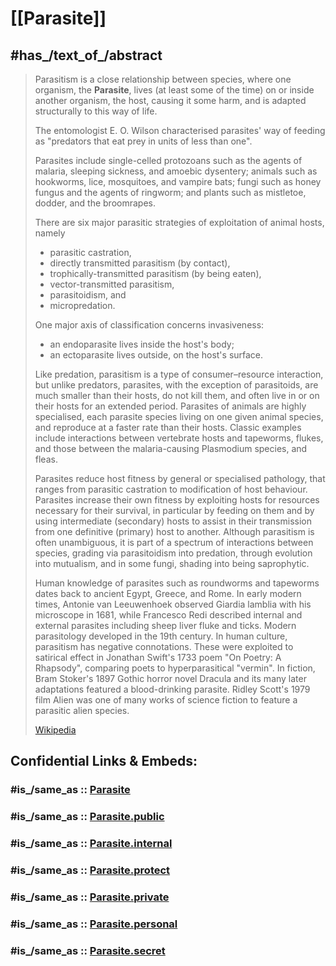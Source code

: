
# [[Parasite]] 
## #has_/text_of_/abstract 

> Parasitism is a close relationship between species, 
> where one organism, the **Parasite**, lives (at least some of the time) 
> on or inside another organism, the host, causing it some harm, 
> and is adapted structurally to this way of life. 
> 
> The entomologist E. O. Wilson characterised parasites' way of feeding 
> as "predators that eat prey in units of less than one". 
> 
> Parasites include single-celled protozoans 
> such as the agents of malaria, sleeping sickness, and amoebic dysentery; 
> animals such as hookworms, lice, mosquitoes, and vampire bats; 
> fungi such as honey fungus and the agents of ringworm; 
> and plants such as mistletoe, dodder, and the broomrapes.
>
> There are six major parasitic strategies of exploitation of animal hosts, namely 
> - parasitic castration, 
> - directly transmitted parasitism (by contact), 
> - trophically-transmitted parasitism (by being eaten), 
> - vector-transmitted parasitism, 
> - parasitoidism, and 
> - micropredation. 
> 
> One major axis of classification concerns invasiveness: 
> - an endoparasite lives inside the host's body; 
> - an ectoparasite lives outside, on the host's surface.
>
> Like predation, parasitism is a type of consumer–resource interaction, but unlike predators, parasites, with the exception of parasitoids, are much smaller than their hosts, do not kill them, and often live in or on their hosts for an extended period. Parasites of animals are highly specialised, each parasite species living on one given animal species, and reproduce at a faster rate than their hosts. Classic examples include interactions between vertebrate hosts and tapeworms, flukes, and those between the malaria-causing Plasmodium species, and fleas.
>
> Parasites reduce host fitness by general or specialised pathology, that ranges from parasitic castration to modification of host behaviour. Parasites increase their own fitness by exploiting hosts for resources necessary for their survival, in particular by feeding on them and by using intermediate (secondary) hosts to assist in their transmission from one definitive (primary) host to another. Although parasitism is often unambiguous, it is part of a spectrum of interactions between species, grading via parasitoidism into predation, through evolution into mutualism, and in some fungi, shading into being saprophytic.
>
> Human knowledge of parasites such as roundworms and tapeworms dates back to ancient Egypt, Greece, and Rome. In early modern times, Antonie van Leeuwenhoek observed Giardia lamblia with his microscope in 1681, while Francesco Redi described internal and external parasites including sheep liver fluke and ticks. Modern parasitology developed in the 19th century. In human culture, parasitism has negative connotations. These were exploited to satirical effect in Jonathan Swift's 1733 poem "On Poetry: A Rhapsody", comparing poets to hyperparasitical "vermin". In fiction, Bram Stoker's 1897 Gothic horror novel Dracula and its many later adaptations featured a blood-drinking parasite. Ridley Scott's 1979 film Alien was one of many works of science fiction to feature a parasitic alien species.
>
> [Wikipedia](https://en.wikipedia.org/wiki/Parasitism) 


## Confidential Links & Embeds: 

### #is_/same_as :: [Parasite](/_Standards/bio/Parasite.md) 

### #is_/same_as :: [Parasite.public](/_public/bio/Parasite.public.md) 

### #is_/same_as :: [Parasite.internal](/_internal/bio/Parasite.internal.md) 

### #is_/same_as :: [Parasite.protect](/_protect/bio/Parasite.protect.md) 

### #is_/same_as :: [Parasite.private](/_private/bio/Parasite.private.md) 

### #is_/same_as :: [Parasite.personal](/_personal/bio/Parasite.personal.md) 

### #is_/same_as :: [Parasite.secret](/_secret/bio/Parasite.secret.md)

